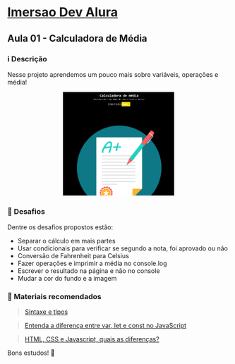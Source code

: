 # [Imersao Dev Alura](https://imersao.dev/)
## Aula 01 - Calculadora de Média

### :information_source: Descrição
Nesse projeto aprendemos um pouco mais sobre variáveis, operações e média!
<p align="center">
<img src="https://github.com/jhoisz/Imersao-Dev-Alura/blob/Aula_01/calcmedia.png?raw=true" width="50%">
</p>

### :hammer: Desafios
Dentre os desafios propostos estão:
- Separar o cálculo em mais partes
- Usar condicionais para verificar se segundo a nota, foi aprovado ou não
- Conversão de Fahrenheit para Celsius
- Fazer operações e imprimir a média no console.log
- Escrever o resultado na página e não no console
- Mudar a cor do fundo e a imagem

### :ledger:  Materiais recomendados
> [Sintaxe e tipos](https://developer.mozilla.org/pt-BR/docs/Web/JavaScript/Guide/Grammar_and_types)

> [Entenda a diferença entre var, let e const no JavaScript](https://www.alura.com.br/artigos/entenda-diferenca-entre-var-let-e-const-no-javascript)

> [HTML, CSS e Javascript, quais as diferenças?](https://www.alura.com.br/artigos/html-css-e-js-definicoes)

Bons estudos! 💖
